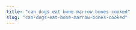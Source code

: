 ```yaml
---
title: "can dogs eat bone marrow bones cooked"
slug: "can-dogs-eat-bone-marrow-bones-cooked"
---
```


